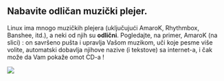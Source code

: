 <?php require("../../entete.php"); ?> <?php require("../../base.php"); ?>

<div id="corps">

<h2> Nabavite odličan muzički plejer.</h2>

<p>Linux ima mnogo muzičkih plejera (uključujući AmaroK, Rhythmbox, Banshee, 
itd.), a neki od njih su <b>odlični</b>. Pogledajte, na primer, AmaroK  
(na slici) : on savršeno pušta i upravlja Vašom muzikom, uči koje
pesme više volite, automatski dobavlja njihove nazive (i tekstove) 
sa internet-a, i čak može da Vam pokaže omot CD-a !</p>

<img src="Images/amarok.png" />

</div>


